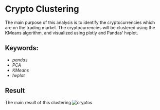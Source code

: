 # Crypto Clustering

The main purpose of this analysis is to identify the cryptocurrencies which are on the trading market. The cryptocurrencies will be clustered using the KMeans algorithm, and visualized using plotly and Pandas' hvplot. 

## Keywords:
- *pandas*
- *PCA* 
- *KMeans* 
- *hvplot*

## Result
The main result of this clustering
![cryptos]("https://github.com/bayileyegnabate/18-Cryptocurrencies/tradabls.png"")
